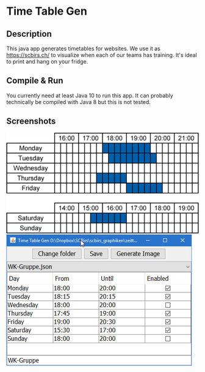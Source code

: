 # Time Table Gen

## Description
This java app generates timetables for websites. We use it as https://scbirs.ch/ to
visualize when each of our teams has training. It's ideal to print and hang on your fridge.

## Compile & Run
You currently need at least Java 10 to run this app. It can probably technically be compiled with Java 8 but
this is not tested.

## Screenshots
![Time Table Exampls](screenshot/WK-Gruppe.png "Time Table Example")
![GUI](screenshot/Time-Table-Gen.png "Time Table Example")
